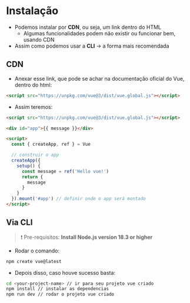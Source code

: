 # Instalação
* Podemos instalar por **CDN**, ou seja, um link dentro do HTML
  * Algumas funcionalidades podem não existir ou funcionar bem, usando CDN
* Assim como podemos usar a **CLI** -> a forma mais recomendada


## CDN
- Anexar esse link, que pode se achar na documentação oficial do Vue, dentro do html:
```html
<script src="https://unpkg.com/vue@3/dist/vue.global.js"></script>
```

- Assim teremos:
````html
<script src="https://unpkg.com/vue@3/dist/vue.global.js"></script>

<div id="app">{{ message }}</div>

<script>
  const { createApp, ref } = Vue

  // construir o app
  createApp({
    setup() {
      const message = ref('Hello vue!')
      return {
        message
      }
    }
  }).mount('#app') // definir onde o app será montado
</script>
````

## Via CLI

> :exclamation: Pre-requisitos: **Install Node.js version 18.3 or higher**

- Rodar o comando:
````bash
npm create vue@latest
````
- Depois disso, caso houve sucesso basta:
```bash
cd <your-project-name> // ir para seu projeto vue criado
npm install // instalar as dependencias
npm run dev // rodar o projeto vue criado 
```

